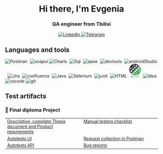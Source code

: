 <div id="header", align = "center">
 <h1> Hi there, I'm Evgenia </h1>
 <h3> QA engineer from Tbilisi </h3>
</div>

<div id = "socials" align = "center">
<a href="https://www.linkedin.com/in/evgenia-kirzhoy-b1238726a">
  <img src = "https://img.shields.io/badge/LinkedIn-blue?style=for-the-badge&logo=LinkedIn&logoColor=white" alt = "LinkedIn">
</a>
<a href="https://t.me/evakirzh"> 
  <img src = "https://img.shields.io/badge/Telegram-blue?style=for-the-badge&logo=Telegram&logoColor=white" alt = "Telegram">
</a>
</div>

<h2>Languages and tools</h2>

<div>
 <img src="https://cdn.jsdelivr.net/gh/devicons/devicon@latest/icons/postman/postman-original.svg"  alt = "Postman" title = "Postman" width = "40", heigh="40"/>&nbsp;
 <img src="https://encrypted-tbn0.gstatic.com/images?q=tbn:ANd9GcTDLj-17hLuPse4K5lo4VLNFRn89rjLSB-KKIZMdNjB0Q&s" title="soapui" alt="soapui" width="40" height="40"/>
 <img src="https://cdn.icon-icons.com/icons2/3053/PNG/512/charles_proxy_macos_bigsur_icon_190302.png" alt = "Charls" title = "Charls" width = "40", heigh="40"/>&nbsp; 
 <img src="https://cdn.jsdelivr.net/gh/devicons/devicon@latest/icons/mysql/mysql-original-wordmark.svg" alt = "Sql" title = "Sql" width = "50", heigh="50"/>&nbsp;
 <img src="https://luna1.co/eb0187.png" title="qase" alt="qase" width="40" height="40"/>&nbsp;
<img src="https://d33wubrfki0l68.cloudfront.net/38b5c953a4667366685d55db55d057c86db1fc54/a0fdc/static/acae6b24d940347661ca901ea07f47c1/chrome-dev-logo-icon.png" title="devtools" alt="devtools" width="40" height="40"/>&nbsp;
 <img src="https://cdn.jsdelivr.net/gh/devicons/devicon@latest/icons/androidstudio/androidstudio-original.svg" alt = "androidStudio" title = "androidStudio" width = "40", heigh="40"/>&nbsp;
  <img src="https://cdn.jsdelivr.net/gh/devicons/devicon@latest/icons/jira/jira-original-wordmark.svg" alt = "Jira" title = "Jira" width = "40", heigh="40"/>&nbsp;  
 <img src="https://cdn.jsdelivr.net/gh/devicons/devicon@latest/icons/confluence/confluence-original-wordmark.svg" alt = "confluence" title = "confluence" width = "40", heigh="40"/>&nbsp;
  <img src="https://cdn.jsdelivr.net/gh/devicons/devicon@latest/icons/java/java-original-wordmark.svg" alt = "Java" title = "Java" width = "40", heigh="40"/>&nbsp; 
  <img src="https://cdn.jsdelivr.net/gh/devicons/devicon@latest/icons/selenium/selenium-original.svg" alt = "Selenium" title = "Selenium" width = "40", heigh="40"/>&nbsp; 
 <img src="https://cdn.jsdelivr.net/gh/devicons/devicon@latest/icons/junit/junit-original.svg" alt = "junit" title = "junit" width = "40", heigh="40"/>&nbsp; 
 <img src="https://cdn.jsdelivr.net/gh/devicons/devicon@latest/icons/html5/html5-plain-wordmark.svg" alt = "HTML" title = "HTML" width = "40", heigh="40"/>&nbsp;
  <img src="https://github.com/kirzhoy/pics/blob/main/Rest%20Assured.png" alt = "RestAssured" title = "RestAssured" width = "37", heigh="37"/>&nbsp;
 <img src="https://cdn.jsdelivr.net/gh/devicons/devicon@latest/icons/intellij/intellij-original.svg" alt = "Idea" title = "Idea" width = "40", heigh="40"/>&nbsp; 
 <img src="https://cdn.jsdelivr.net/gh/devicons/devicon/icons/vscode/vscode-original.svg" title="vscode" alt="vscode" width="40" height="40"/>
 <img src="https://cdn.jsdelivr.net/gh/devicons/devicon/icons/git/git-original.svg" title="git" alt="git" width="40" height="40"/>&nbsp; 
 </div>


<h2>Test artifacts</h2> 

<h3>📙 Final diploma Project</h3> 

<table  style="border-collapse: collapse"; width="100%">
 <tr>
   <td valign="top" width="50%"><a href="https://github.com/kirzhoy/DiplomaRequirements/tree/main" target="_blank">Description, complete Thesis document and Product requirements</td> 
   <td valign="top" width="50%"><a href="https://docs.google.com/spreadsheets/d/1zSv6YlBJdIpl5B7pX4m8-pgJeJ-F8SMxUSu6jx2rjOE/edit?gid=0#gid=0" target="blank">Manual testing checklist</td> 
  </tr>
  <tr>
   <td valign="top" width="50%"><a href="https://github.com/kirzhoy/GeekNetworkUITests" target="_blank">Autotests UI</a></td>
   <td valign="top" width="50%"><a href="https://github.com/kirzhoy/postmanPortfolio" target="_blank">Request сollection in Postman</td>  
  </tr>
   <tr>
    <td valign="top" width="50%"><a href="https://github.com/kirzhoy/GeekNetworkApiTests" target="_blank">Autotests API</a></td>
    <td valign="top" width="50%"><a href="https://docs.google.com/spreadsheets/d/1zSv6YlBJdIpl5B7pX4m8-pgJeJ-F8SMxUSu6jx2rjOE/edit?gid=129259580#gid=129259580" target="_blank">Bug reports</td> 
  </tr>
</table>


<!-- ### Other links 
![Codewars](https://www.codewars.com/users/Kirzh/badges/small) -->
         
          
          






<!--
**kirzhoy/kirzhoy** is a ✨ _special_ ✨ repository because its `README.md` (this file) appears on your GitHub profile.

Here are some ideas to get you started:

- 🔭 I’m currently working on ...
- 🌱 I’m currently learning ...
- 👯 I’m looking to collaborate on ...
- 🤔 I’m looking for help with ...
- 💬 Ask me about ...
- 📫 How to reach me: ...
- 😄 Pronouns: ...
- ⚡ Fun fact: ...
-->
